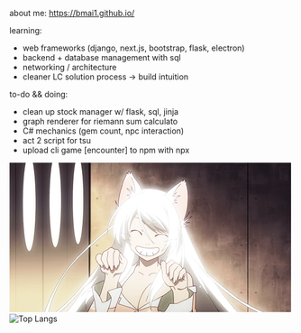 about me: https://bmai1.github.io/

learning:
- web frameworks (django, next.js, bootstrap, flask, electron)
- backend + database management with sql 
- networking / architecture
- cleaner LC solution process -> build intuition

to-do && doing:
- clean up stock manager w/ flask, sql, jinja
- graph renderer for riemann sum calculato 
- C# mechanics (gem count, npc interaction)
- act 2 script for tsu
- upload cli game [encounter] to npm with npx

![cute catgirl :3](hanekawa.gif)
<br>
![Top Langs](https://github-readme-stats.vercel.app/api/top-langs/?username=bmai1&layout=compact&theme=dracula)
